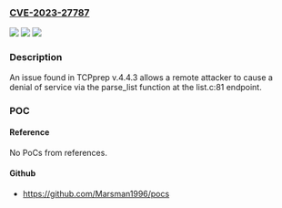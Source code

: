 ### [CVE-2023-27787](https://cve.mitre.org/cgi-bin/cvename.cgi?name=CVE-2023-27787)
![](https://img.shields.io/static/v1?label=Product&message=n%2Fa&color=blue)
![](https://img.shields.io/static/v1?label=Version&message=n%2Fa&color=blue)
![](https://img.shields.io/static/v1?label=Vulnerability&message=n%2Fa&color=brighgreen)

### Description

An issue found in TCPprep v.4.4.3 allows a remote attacker to cause a denial of service via the parse_list function at the list.c:81 endpoint.

### POC

#### Reference
No PoCs from references.

#### Github
- https://github.com/Marsman1996/pocs

